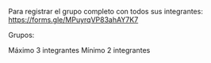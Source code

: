 Para registrar el grupo completo con todos sus integrantes: https://forms.gle/MPuyrqVP83ahAY7K7


Grupos:

Máximo 3 integrantes
Mínimo 2 integrantes
